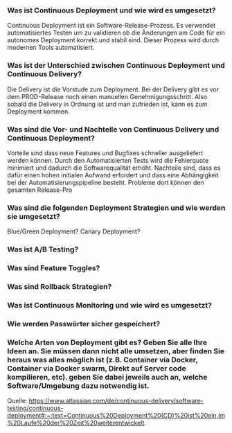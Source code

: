 ### Was ist Continuous Deployment und wie wird es umgesetzt?
Continuous Deployment ist ein Software-Release-Prozess. Es verwendet automatisiertes Testen um zu validieren ob die Änderungen am Code für ein autonomes Deployment korrekt und stabil sind. Dieser Prozess wird durch modernen Tools automatisiert.
### Was ist der Unterschied zwischen Continuous Deployment und Continuous Delivery?
Die Delivery ist die Vorstude zum Deployment. Bei der Delivery gibt es vor dem PROD-Release noch einen manuellen Genehmigungsschritt. Also sobald die Delivery in Ordnung ist und man zufrieden ist, kann es zum Deployment kommen.
### Was sind die Vor- und Nachteile von Continuous Delivery und Continuous Deployment?
Vorteile sind dass neue Features und Bugfixes schneller ausgeliefert werden können. Durch den Automatisierten Tests wird die Fehlerquote minimiert und dadurch die Softwarequalität erhöht.
Nachteile sind, dass es dafür einen hohen initialen Aufwand erfordert und dass eine Abhängigkeit bei der Automatisierungspipeline besteht. Probleme dort können den gesamten Release-Pro
### Was sind die folgenden Deployment Strategien und wie werden sie umgesetzt?
  Blue/Green Deployment?
  Canary Deployment?
### Was ist A/B Testing?
### Was sind Feature Toggles?
### Was sind Rollback Strategien?
### Was ist Continuous Monitoring und wie wird es umgesetzt?
### Wie werden Passwörter sicher gespeichert?
### Welche Arten von Deployment gibt es? Geben Sie alle Ihre Ideen an. Sie müssen dann nicht alle umsetzen, aber finden Sie heraus was alles möglich ist (z.B. Container via Docker, Container via Docker swarm, Direkt auf Server code kompilieren, etc). geben Sie dabei jeweils auch an, welche Software/Umgebung dazu notwendig ist.

Quelle: https://www.atlassian.com/de/continuous-delivery/software-testing/continuous-deployment#:~:text=Continuous%20Deployment%20(CD)%20ist%20ein,im%20Laufe%20der%20Zeit%20weiterentwickelt.
